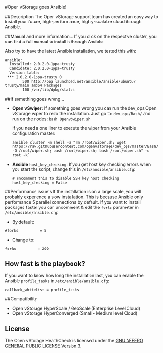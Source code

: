 #Open vStorage goes Ansible!

##Description
The Open vStorage support team has created an easy way to install your future, high-performance, highly-scalable cloud through Ansible. 

##Manual and more information...
If you click on the respective cluster, you can find a full manual to install it through Ansible

Also try to have the latest Ansible installation, we tested this with:
```
ansible:
  Installed: 2.0.2.0-1ppa~trusty
  Candidate: 2.0.2.0-1ppa~trusty
  Version table:
 *** 2.0.2.0-1ppa~trusty 0
        500 http://ppa.launchpad.net/ansible/ansible/ubuntu/ trusty/main amd64 Packages
        100 /var/lib/dpkg/status
```

##If something goes wrong...

* **Open vSwiper:**
  If something goes wrong you can run the dev_ops Open vStorage wiper to redo the installation. 
  Just go to: `dev_ops/Bash/` and run on the nodes: `bash OpenvSwiper.sh`
  
  If you need a one liner to execute the wiper from your Ansible configuration master:
  ```
  ansible cluster -m shell -a "rm /root/wiper.sh; wget https://raw.githubusercontent.com/openvstorage/dev_ops/master/Bash/OpenvSwiper.sh -O /root/wiper.sh; bash /root/wiper.sh; bash /root/wiper.sh" -u root -k`
  ```

* **Ansible** `host_key_checking`: 
  If you get host key checking errors when you start the script, change this in `/etc/ansible/ansible.cfg`:
  ```
  # uncomment this to disable SSH key host checking
  host_key_checking = False
  ```
  
##Performance issue's
If the installation is on a large scale, you will probably experience a slow installation.
This is because Ansible only performance 5 parallel connections by default.
If you want to install packages faster you can uncomment & edit the `forks` parameter in `/etc/ansible/ansible.cfg`:

* By default: 
```
#forks          = 5
```

* Change to: 
```
forks          = 200
```

## How fast is the playbook?
If you want to know how long the installation last, you can enable the Ansible `profile_tasks` in `/etc/ansible/ansible.cfg`:
``` 
callback_whitelist = profile_tasks 
```

##Compatibility
* Open vStorage HyperScale / GeoScale (Enterprise Level Cloud)
* Open vStorage HyperConverged (Small - Medium level Cloud)

## License
The Open vStorage HealthCheck is licensed under the [GNU AFFERO GENERAL PUBLIC LICENSE Version 3](https://www.gnu.org/licenses/agpl.html).
